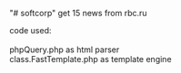 "# softcorp" 
get 15 news from rbc.ru

code used:<br>
<br>
phpQuery.php as html parser<br>
class.FastTemplate.php  as template engine<br>

